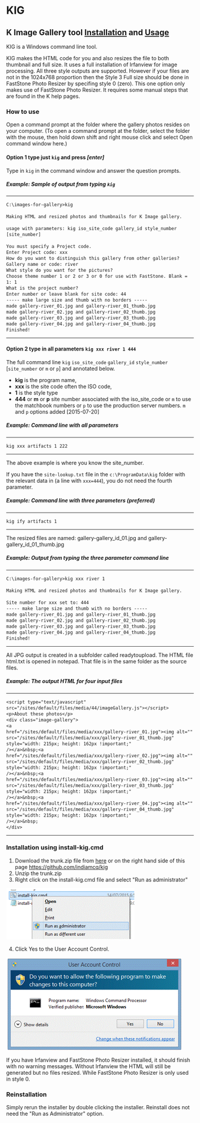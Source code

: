 # KIG
## K Image Gallery tool [Installation](#instal) and [Usage](#usage)

KIG is a Windows command line tool.

KIG makes the HTML code for you and also resizes the file to both thumbnail and full size. It uses a full installation of Irfanview for image processing. All three style outputs are supported. However if your files are not in the 1024x768 proportion then the Style 3 Full size should be done in FastStone Photo Resizer by specifing style 0 (zero). This one option only makes use of FastStone Photo Resizer. It requires some manual steps that are found in the K help pages.

### <a name="usage"></a>How to use
Open a command prompt at the folder where the gallery photos resides on your computer. (To open a command prompt at the folder, select the folder with the mouse, then hold down shift and right mouse click and select Open command window here.)

#### Option 1 type just `kig` and press *[enter]*

Type in `kig` in the command window and answer the question prompts.

##### Example: Sample of output from typing `kig`
---
````
C:\images-for-gallery>kig

Making HTML and resized photos and thumbnails for K Image gallery.

usage with parameters: kig iso_site_code gallery_id style_number [site_number]

You must specify a Project code.
Enter Project code: xxx
How do you want to distinguish this gallery from other galleries?
Gallery name or code: river
What style do you want for the pictures?
Choose theme number 1 or 2 or 3 or 0 for use with FastStone. Blank = 1: 1
What is the project number?
Enter number or leave blank for site code: 44
----- make large size and thumb with no borders -----
made gallery-river_01.jpg and gallery-river_01_thumb.jpg
made gallery-river_02.jpg and gallery-river_02_thumb.jpg
made gallery-river_03.jpg and gallery-river_03_thumb.jpg
made gallery-river_04.jpg and gallery-river_04_thumb.jpg
Finished!
````
---

#### Option 2 type in all parameters `kig xxx river 1 444`

The full command line `kig` `iso_site_code` `gallery_id` `style_number` [`site_number` or `m` or `p`] and annotated below. 
- **kig** is the program name,
- **xxx** is the site code often the ISO code,
- **1** is the style type
- **444** or **m** or **p** site number associated with the iso_site_code or `m` to use the matchbook numbers or `p` to use the production server numbers. `m` and `p` options added [2015-07-20]


##### Example: Command line with all parameters
---
```
kig xxx artifacts 1 222
```
---
The above example is where you know the site_number.

If you have the `site-lookup.txt` file in the `c:\ProgramData\kig` folder with the relevant data in (a line with `xxx=444`), you do not need the fourth parameter.

##### Example: Command line with three parameters (preferred)
---
```
kig ify artifacts 1
```
---

The resized files are named:
gallery-gallery_id_01.jpg and gallery-gallery_id_01_thumb.jpg

##### Example: Output from typing the three parameter command line
---
```
C:\images-for-gallery>kig xxx river 1

Making HTML and resized photos and thumbnails for K Image gallery.

Site number for xxx set to: 444
----- make large size and thumb with no borders -----
made gallery-river_01.jpg and gallery-river_01_thumb.jpg
made gallery-river_02.jpg and gallery-river_02_thumb.jpg
made gallery-river_03.jpg and gallery-river_03_thumb.jpg
made gallery-river_04.jpg and gallery-river_04_thumb.jpg
Finished!
```
---



All JPG output is created in a subfolder called readytoupload. The HTML file html.txt is opened in notepad. That file is in the same folder as the source files.

##### Example: The output HTML for four input files
---
```
<script type="text/javascript" src="/sites/default/files/media/44/imageGallery.js"></script> 
<p>About these photos</p> 
<div class="image-gallery"> 
<a  
href="/sites/default/files/media/xxx/gallery-river_01.jpg"><img alt="" 
src="/sites/default/files/media/xxx/gallery-river_01_thumb.jpg" style="width: 215px; height: 162px !important;" 
/></a>&nbsp;<a  
href="/sites/default/files/media/xxx/gallery-river_02.jpg"><img alt="" 
src="/sites/default/files/media/xxx/gallery-river_02_thumb.jpg" style="width: 215px; height: 162px !important;" 
/></a>&nbsp;<a  
href="/sites/default/files/media/xxx/gallery-river_03.jpg"><img alt="" 
src="/sites/default/files/media/xxx/gallery-river_03_thumb.jpg" style="width: 215px; height: 162px !important;" 
/></a>&nbsp;<a  
href="/sites/default/files/media/xxx/gallery-river_04.jpg"><img alt="" 
src="/sites/default/files/media/xxx/gallery-river_04_thumb.jpg" style="width: 215px; height: 162px !important;" 
/></a>&nbsp; 
</div> 
```
---


### <a name="instal"></a>Installation using install-kig.cmd

1. Download the trunk.zip file from [here](https://github.com/indiamcq/kig/archive/master.zip) or on the right hand side of  this page https://github.com/indiamcq/kig
2. Unzip the trunk.zip
3. Right click on the install-kig.cmd file and select "Run as administrator"

  ![Run as Administrator](/photos/RunAsAdmin.GIF)

4. Click Yes to the User Account Control.

  ![Run as Administrator](/photos/UserAccountControl.GIF)

If you have Irfanview and FastStone Photo Resizer installed, it should finish with no warning messages. 
Without Irfanview the HTML will still be generated but no files resized. While FastStone Photo Resizer is only used in style 0.


### Reinstallation
Simply rerun the installer by double clicking the installer. Reinstall does not need the "Run as Administrator" option.
